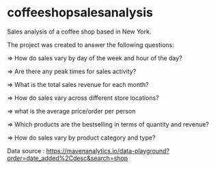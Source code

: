 # coffeeshopsalesanalysis

Sales analysis of a coffee shop based in New York.

The project was created to answer the following questions:

=> How do sales vary by day of the week and hour of the day?

=> Are there any peak times for sales activity?

=> What is the total sales revenue for each month?

=> How do sales vary across different store locations?

=> what is the average price/order per person

=> Which products are the bestselling in terms of quantity and revenue?

=> How do sales vary by product category and type?


Data source : https://mavenanalytics.io/data-playground?order=date_added%2Cdesc&search=shop
